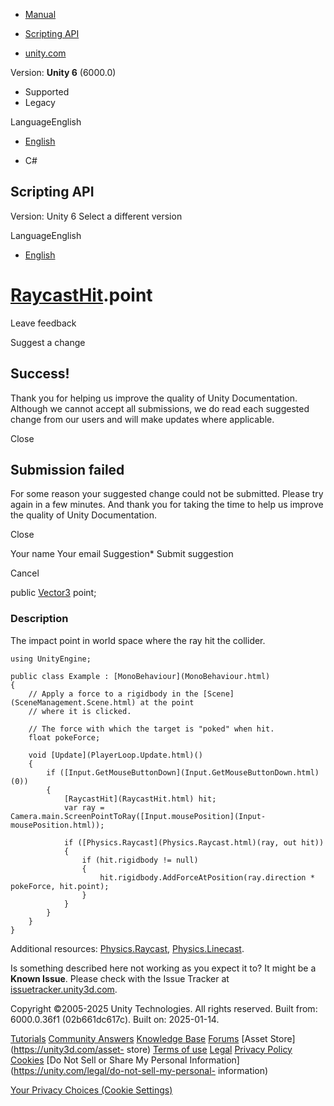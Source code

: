 [ ]()

  * [Manual](../Manual/index.html)
  * [Scripting API](../ScriptReference/index.html)

  * [unity.com](https://unity.com/)

Version: **Unity 6** (6000.0)

  * Supported
  * Legacy

LanguageEnglish

  * [English]()

  * C#

[ ](https://docs.unity3d.com)

## Scripting API

Version: Unity 6 Select a different version

LanguageEnglish

  * [English]()

#  [RaycastHit](RaycastHit.html).point

Leave feedback

Suggest a change

## Success!

Thank you for helping us improve the quality of Unity Documentation. Although
we cannot accept all submissions, we do read each suggested change from our
users and will make updates where applicable.

Close

## Submission failed

For some reason your suggested change could not be submitted. Please <a>try
again</a> in a few minutes. And thank you for taking the time to help us
improve the quality of Unity Documentation.

Close

Your name Your email Suggestion* Submit suggestion

Cancel

[ ]()

public [Vector3](Vector3.html) point;

### Description

The impact point in world space where the ray hit the collider.

    
    
    using UnityEngine;  
      
    public class Example : [MonoBehaviour](MonoBehaviour.html)
    {
        // Apply a force to a rigidbody in the [Scene](SceneManagement.Scene.html) at the point
        // where it is clicked.  
      
        // The force with which the target is "poked" when hit.
        float pokeForce;  
      
        void [Update](PlayerLoop.Update.html)()
        {
            if ([Input.GetMouseButtonDown](Input.GetMouseButtonDown.html)(0))
            {
                [RaycastHit](RaycastHit.html) hit;
                var ray = Camera.main.ScreenPointToRay([Input.mousePosition](Input-mousePosition.html));  
      
                if ([Physics.Raycast](Physics.Raycast.html)(ray, out hit))
                {
                    if (hit.rigidbody != null)
                    {
                        hit.rigidbody.AddForceAtPosition(ray.direction * pokeForce, hit.point);
                    }
                }
            }
        }
    }
    

Additional resources: [Physics.Raycast](Physics.Raycast.html),
[Physics.Linecast](Physics.Linecast.html).

Is something described here not working as you expect it to? It might be a
**Known Issue**. Please check with the Issue Tracker at
[issuetracker.unity3d.com](https://issuetracker.unity3d.com).

Copyright ©2005-2025 Unity Technologies. All rights reserved. Built from:
6000.0.36f1 (02b661dc617c). Built on: 2025-01-14.

[Tutorials](https://unity3d.com/learn) [Community
Answers](https://answers.unity3d.com) [Knowledge
Base](https://support.unity3d.com/hc/en-us)
[Forums](https://forum.unity3d.com) [Asset Store](https://unity3d.com/asset-
store) [Terms of use](https://docs.unity3d.com/Manual/TermsOfUse.html)
[Legal](https://unity.com/legal) [Privacy
Policy](https://unity.com/legal/privacy-policy)
[Cookies](https://unity.com/legal/cookie-policy) [Do Not Sell or Share My
Personal Information](https://unity.com/legal/do-not-sell-my-personal-
information)

[Your Privacy Choices (Cookie Settings)](javascript:void\(0\);)

